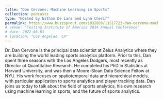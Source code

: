 ```yaml
---
title: "Dan Cervone: Machine Learning in Sports"
collection: podcasts
type: "Hosted by Nathan De Lara and Lynn Cherif"
permalink: https://www.buzzsprout.com/1832809/11517723-dan-cervone-machine-learning-in-sports
# venue: "Testing Institute of America 2014 Annual Conference"
# date: 2022-03-01
# location: "Los Angeles, CA"
---
```


Dr. Dan Cervone is the principal data scientist at Zelus Analytics where they are building the world leading sports analytics platform. Prior to this, Dan spent three seasons with the Los Angeles Dodgers, most recently as Director of Quantitative Research. He completed his PhD in Statistics at Harvard University, and was then a Moore-Sloan Data Science Fellow at NYU. His work focuses on spatiotemporal data and hierarchical models, with particular application to sports analytics and player tracking data. Dan joins us today to talk about the field of sports analytics, his own research using machine learning in sports, and the future of sports analytics.
